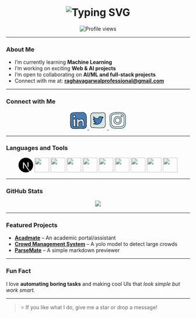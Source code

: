 <h1 align="center">
  <img src="https://readme-typing-svg.demolab.com?font=Righteous&size=35&pause=1000&color=11F7DE&center=true&vCenter=true&width=700&height=70&lines=Ahoy!+Raghav+here;Web+Dev+%7C+ML+Enthusiast+%7C+Tech+Explorer" alt="Typing SVG" />
</h1>

<div align="center">
  <img src="https://komarev.com/ghpvc/?username=Phoenix-tear&label=Profile%20views&color=11F7DE&style=flat" alt="Profile views" />
</div>

---

###  About Me

-  I’m currently learning **Machine Learning**
-  I’m working on exciting **Web & AI projects**
-  I’m open to collaborating on **AI/ML and full-stack projects**
-  Connect with me at: **raghavagarwalprofessional@gmail.com**

---

###  Connect with Me

<p align="center">
  <a href="https://www.linkedin.com/in/raghav-agarwal-7019a5290/" target="_blank">
    <img src="https://raw.githubusercontent.com/Phoenix-tear/Phoenix-Tear/main/linkedin.svg" alt="LinkedIn" width="50" />
  </a>
  <a href="https://x.com/Raghav93119026" target="_blank">
    <img src="https://raw.githubusercontent.com/Phoenix-tear/Phoenix-Tear/main/twitter.svg" alt="Twitter" width="50" />
  </a>
  <a href="https://www.instagram.com/raghav_100505/" target="_blank">
    <img src="https://raw.githubusercontent.com/Phoenix-tear/Phoenix-Tear/main/instagram.svg" alt="Instagram" width="50" />
  </a>
</p>

---

###  Languages and Tools

<p align="center">
  <img src="./nextjs-icon-svgrepo-com.svg" width="40" height="40"/>
  <img src="https://cdn.jsdelivr.net/gh/devicons/devicon/icons/typescript/typescript-original.svg" width="40" height="40"/>
  <img src="https://cdn.jsdelivr.net/gh/devicons/devicon/icons/react/react-original-wordmark.svg" width="40" height="40"/>
  <img src="https://cdn.jsdelivr.net/gh/devicons/devicon/icons/javascript/javascript-original.svg" width="40" height="40"/>
  <img src="https://cdn.jsdelivr.net/gh/devicons/devicon/icons/python/python-original.svg" width="40" height="40"/>
  <img src="https://cdn.jsdelivr.net/gh/devicons/devicon/icons/nodejs/nodejs-original-wordmark.svg" width="40" height="40"/>
  <img src="https://cdn.jsdelivr.net/gh/devicons/devicon/icons/mongodb/mongodb-original.svg" width="40" height="40"/>
  <img src="https://cdn.jsdelivr.net/gh/devicons/devicon/icons/html5/html5-original-wordmark.svg" width="40" height="40"/>
  <img src="https://cdn.jsdelivr.net/gh/devicons/devicon/icons/css3/css3-original-wordmark.svg" width="40" height="40"/>
  <img src="https://cdn.jsdelivr.net/gh/devicons/devicon/icons/git/git-original.svg" width="40" height="40"/>
</p>

---

###  GitHub Stats

<p align="center">
  <img src="https://github-readme-stats.vercel.app/api/top-langs/?username=Phoenix-tear&layout=compact&theme=radical&border_radius=10" width="48%" />
</p>

---

###  Featured Projects 

-  [**Acadmate**](https://acadmate.in/attendance) – An academic portal/assistant
-  [**Crowd Management System**](https://github.com/Phoenix-tear/Crowd-Management-System) – A yolo model to detect large crowds
-  [**ParseMate**](https://github.com/Phoenix-tear/Markdown-Preview) – A simple markdown previewer

---

###  Fun Fact

I love **automating boring tasks** and making cool UIs that *look simple but work smart.*

---

> ⭐️ If you like what I do, give me a star or drop a message!

